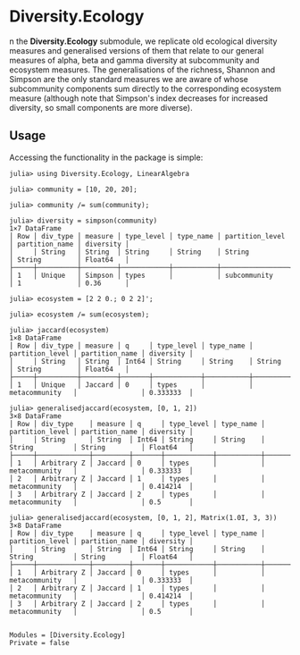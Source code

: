 # Diversity.Ecology

n the **Diversity.Ecology** submodule, we replicate old ecological
diversity measures and generalised versions of them that relate to our
general measures of alpha, beta and gamma diversity at subcommunity
and ecosystem measures. The generalisations of the richness, Shannon
and Simpson are the only standard measures we are aware of whose
subcommunity components sum directly to the corresponding ecosystem
measure (although note that Simpson's index decreases for increased
diversity, so small components are more diverse).

## Usage

Accessing the functionality in the package is simple:

```jldoctest
julia> using Diversity.Ecology, LinearAlgebra

julia> community = [10, 20, 20];

julia> community /= sum(community);

julia> diversity = simpson(community)
1×7 DataFrame
│ Row │ div_type │ measure │ type_level │ type_name │ partition_level │ partition_name │ diversity │
│     │ String   │ String  │ String     │ String    │ String          │ String         │ Float64   │
├─────┼──────────┼─────────┼────────────┼───────────┼─────────────────┼────────────────┼───────────┤
│ 1   │ Unique   │ Simpson │ types      │           │ subcommunity    │ 1              │ 0.36      │

julia> ecosystem = [2 2 0.; 0 2 2]';

julia> ecosystem /= sum(ecosystem);

julia> jaccard(ecosystem)
1×8 DataFrame
│ Row │ div_type │ measure │ q     │ type_level │ type_name │ partition_level │ partition_name │ diversity │
│     │ String   │ String  │ Int64 │ String     │ String    │ String          │ String         │ Float64   │
├─────┼──────────┼─────────┼───────┼────────────┼───────────┼─────────────────┼────────────────┼───────────┤
│ 1   │ Unique   │ Jaccard │ 0     │ types      │           │ metacommunity   │                │ 0.333333  │

julia> generalisedjaccard(ecosystem, [0, 1, 2])
3×8 DataFrame
│ Row │ div_type    │ measure │ q     │ type_level │ type_name │ partition_level │ partition_name │ diversity │
│     │ String      │ String  │ Int64 │ String     │ String    │ String          │ String         │ Float64   │
├─────┼─────────────┼─────────┼───────┼────────────┼───────────┼─────────────────┼────────────────┼───────────┤
│ 1   │ Arbitrary Z │ Jaccard │ 0     │ types      │           │ metacommunity   │                │ 0.333333  │
│ 2   │ Arbitrary Z │ Jaccard │ 1     │ types      │           │ metacommunity   │                │ 0.414214  │
│ 3   │ Arbitrary Z │ Jaccard │ 2     │ types      │           │ metacommunity   │                │ 0.5       │

julia> generalisedjaccard(ecosystem, [0, 1, 2], Matrix(1.0I, 3, 3))
3×8 DataFrame
│ Row │ div_type    │ measure │ q     │ type_level │ type_name │ partition_level │ partition_name │ diversity │
│     │ String      │ String  │ Int64 │ String     │ String    │ String          │ String         │ Float64   │
├─────┼─────────────┼─────────┼───────┼────────────┼───────────┼─────────────────┼────────────────┼───────────┤
│ 1   │ Arbitrary Z │ Jaccard │ 0     │ types      │           │ metacommunity   │                │ 0.333333  │
│ 2   │ Arbitrary Z │ Jaccard │ 1     │ types      │           │ metacommunity   │                │ 0.414214  │
│ 3   │ Arbitrary Z │ Jaccard │ 2     │ types      │           │ metacommunity   │                │ 0.5       │
```

```@contents
```

```@autodocs
Modules = [Diversity.Ecology]
Private = false
```

```@index
```
